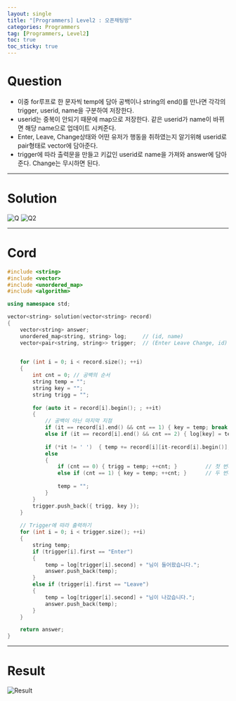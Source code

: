 ```yaml
---
layout: single
title: "[Programmers] Level2 : 오픈채팅방"
categories: Programmers
tag: [Programmers, Level2]
toc: true
toc_sticky: true
---
```


# Question
- 이중 for루프로 한 문자씩 temp에 담아 공백이나 string의 end()를 만나면 각각의 trigger, userid, name을 구분하여 저장한다.
- userid는 중복이 안되기 때문에 map으로 저장한다. 같은 userid가 name이 바뀌면 해당 name으로 업데이트 시켜준다.
- Enter, Leave, Change상태와 어떤 유저가 행동을 취하였는지 알기위해 userid로 pair형태로 vector에 담아준다.
- trigger에 따라 출력문을 만들고 키값인 userid로 name을 가져와 answer에 담아준다. Change는 무시하면 된다.

***

# Solution
![Q](https://user-images.githubusercontent.com/97664446/199630170-14f28bfd-ef67-4e9d-9db1-6eb7f8288b0b.PNG)
![Q2](https://user-images.githubusercontent.com/97664446/199630171-131b0a9f-6004-4b8f-aadd-6929ea37402c.PNG)

***

# Cord
```c++
#include <string>
#include <vector>
#include <unordered_map>
#include <algorithm>

using namespace std;

vector<string> solution(vector<string> record) 
{
    vector<string> answer;
    unordered_map<string, string> log;     // (id, name)
    vector<pair<string, string>> trigger;  // (Enter Leave Change, id)
    

    for (int i = 0; i < record.size(); ++i)
    {
        int cnt = 0; // 공백의 순서
        string temp = "";
        string key = "";
        string trigg = "";
        
        for (auto it = record[i].begin(); ; ++it)
        {
            // 공백이 아닌 마지막 지점
            if (it == record[i].end() && cnt == 1) { key = temp; break; }   // Leave는 id가 마지막
            else if (it == record[i].end() && cnt == 2) { log[key] = temp; break; } // 세 번째의 끝: name 저장
            
            if (*it != ' ')  { temp += record[i][it-record[i].begin()]; } 
            else
            {
                if (cnt == 0) { trigg = temp; ++cnt; }         // 첫 번째 공백: trigger 저장
                else if (cnt == 1) { key = temp; ++cnt; }      // 두 번째 공백: userId 저장                 
                
                temp = "";
            }
        }
        trigger.push_back({ trigg, key });
    }
    
    // Trigger에 따라 출력하기
    for (int i = 0; i < trigger.size(); ++i)
    {
        string temp;
        if (trigger[i].first == "Enter")
        {
            temp = log[trigger[i].second] + "님이 들어왔습니다.";
            answer.push_back(temp);
        }
        else if (trigger[i].first == "Leave")
        {
            temp = log[trigger[i].second] + "님이 나갔습니다.";
            answer.push_back(temp);
        }
    }

    return answer;
}
```

***

# Result
![Result](https://user-images.githubusercontent.com/97664446/199630172-62dbd3e9-2a0a-42ba-951c-de0b6f84186a.PNG)

